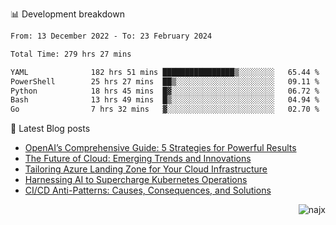 📊 Development breakdown
<!--START_SECTION:waka-->

```txt
From: 13 December 2022 - To: 23 February 2024

Total Time: 279 hrs 27 mins

YAML              182 hrs 51 mins ████████████████▒░░░░░░░░   65.44 %
PowerShell        25 hrs 27 mins  ██▒░░░░░░░░░░░░░░░░░░░░░░   09.11 %
Python            18 hrs 45 mins  █▓░░░░░░░░░░░░░░░░░░░░░░░   06.72 %
Bash              13 hrs 49 mins  █▒░░░░░░░░░░░░░░░░░░░░░░░   04.94 %
Go                7 hrs 32 mins   ▓░░░░░░░░░░░░░░░░░░░░░░░░   02.70 %
```

<!--END_SECTION:waka-->

📕 Latest Blog posts

<!-- BLOG-POST-LIST:START -->
- [OpenAI’s Comprehensive Guide: 5 Strategies for Powerful Results](https://najx.dev/openai's-comprehensive-guide-to-prompt-writing-five-new-strategies-for-powerful-results/)
- [The Future of Cloud: Emerging Trends and Innovations](https://najx.dev/the-future-of-cloud-emerging-trends-and-innovations/)
- [Tailoring Azure Landing Zone for Your Cloud Infrastructure](https://najx.dev/tailoring-your-azure-landing-zone-for-cloud-infrastructure/)
- [Harnessing AI to Supercharge Kubernetes Operations](https://najx.dev/harnessing-ai-to-supercharge-kubernetes-operations/)
- [CI/CD Anti-Patterns: Causes, Consequences, and Solutions](https://najx.dev/cicd-anti-patterns/)
<!-- BLOG-POST-LIST:END -->

<p align="right">
  <img src="https://komarev.com/ghpvc/?username=najx&label=GitHub%20Profile%20Views&color=yellow&style=flat" alt="najx" />
</p align="center">
